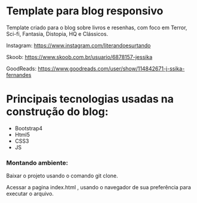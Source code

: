 # Template para blog responsivo

Template criado para o blog sobre livros e resenhas, com foco em Terror, Sci-fi, Fantasia, Distopia, HQ e Clássicos.

Instagram:
https://www.instagram.com/literandoesurtando

Skoob:
https://www.skoob.com.br/usuario/6878157-jessika

GoodReads:
https://www.goodreads.com/user/show/114842671-j-ssika-fernandes

# Principais tecnologias usadas na construção do blog:

  - Bootstrap4
  - Html5
  - CSS3
  - JS

### Montando ambiente:

Baixar o projeto usando o comando git clone.

Acessar a pagina index.html , usando o navegador de sua preferência para executar o arquivo.
